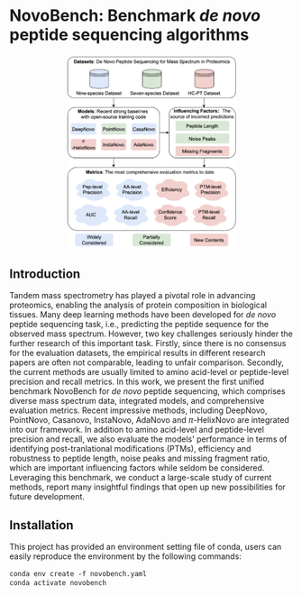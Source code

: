 # NovoBench: Benchmark $de$ $novo$ peptide sequencing algorithms

<p align="center" width="100%">
  <img src='./images/overview.png' width="60%">
</p>

## Introduction
Tandem mass spectrometry has played a pivotal role in advancing proteomics, enabling the analysis of protein composition in biological tissues. Many deep learning methods have been developed for $de$ $novo$ peptide sequencing task, i.e., predicting the peptide sequence for the observed mass spectrum. However, two key challenges seriously hinder the further research of this important task. Firstly, since there is no consensus for the evaluation datasets, the empirical results in different research papers are often not comparable, leading to unfair comparison. Secondly, the current methods are usually limited to amino acid-level or peptide-level precision and recall metrics. In this work, we present the first unified benchmark NovoBench for $de$ $novo$ peptide sequencing, which comprises diverse mass spectrum data, integrated models, and comprehensive evaluation metrics. Recent impressive methods, including DeepNovo, PointNovo, Casanovo, InstaNovo, AdaNovo and $\pi$-HelixNovo are integrated into our framework. In addition to amino acid-level and peptide-level precision and recall, we also evaluate the models' performance in terms of identifying post-tranlational modifications (PTMs), efficiency and robustness to peptide length, noise peaks and missing fragment ratio, which are important influencing factors while seldom be considered. Leveraging this benchmark, we conduct a large-scale study of current methods, report many insightful findings that open up new possibilities for future development. 


## Installation
This project has provided an environment setting file of conda, users can easily reproduce the environment by the following commands:
```shell
conda env create -f novobench.yaml
conda activate novobench
```
